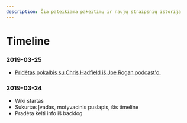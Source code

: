 ```yaml
---
description: Čia pateikiama pakeitimų ir naujų straipsnių istorija
---
```


# Timeline

### 2019-03-25

* [Pridėtas pokalbis su Chris Hadfield iš Joe Rogan podcast'o.](wiki/podcastai.md#2019-03)

### 2019-03-24

* Wiki startas
* Sukurtas Įvadas, motyvacinis puslapis, šis timeline
* Pradėta kelti info iš backlog



